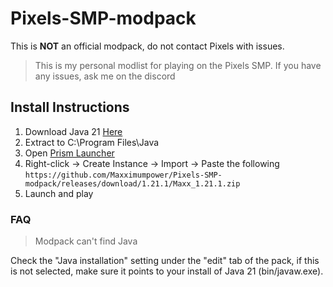 # Pixels-SMP-modpack
This is **NOT** an official modpack, do not contact Pixels with issues.
>This is my personal modlist for playing on the Pixels SMP.
If you have any issues, ask me on the discord

## Install Instructions
1. Download Java 21 [Here](https://download.java.net/java/GA/jdk21.0.2/f2283984656d49d69e91c558476027ac/13/GPL/openjdk-21.0.2_windows-x64_bin.zip)
2. Extract to C:\Program Files\Java
3. Open [Prism Launcher](https://prismlauncher.org/)
4. Right-click -> Create Instance -> Import -> Paste the following
` https://github.com/Maxximumpower/Pixels-SMP-modpack/releases/download/1.21.1/Maxx_1.21.1.zip `
5. Launch and play

### FAQ

> Modpack can't find Java

Check the "Java installation" setting under the "edit" tab of the pack, if this is not selected, make sure it points to your install of Java 21 (bin/javaw.exe).

